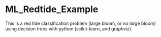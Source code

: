 # ML_Redtide_Example
This is a red tide classification problem (large bloom, or no large bloom) using decision trees with python (scikit-learn, and graphviz).
